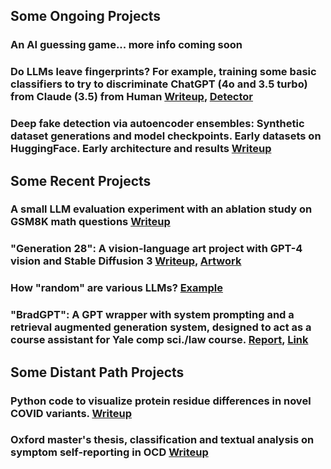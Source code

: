 ## Some Ongoing Projects

### An AI guessing game... more info coming soon 

### Do LLMs leave fingerprints? For example, training some basic classifiers to try to discriminate ChatGPT (4o and 3.5 turbo) from Claude (3.5) from Human [Writeup](LLMsFinal.pdf), [Detector](https://huggingface.co/spaces/datboyalex/LLM_movie_review_detector) 

### Deep fake detection via autoencoder ensembles: Synthetic dataset generations and model checkpoints. Early datasets on HuggingFace. Early architecture and results [Writeup](ae_writeup.pdf)

## Some Recent Projects

### A small LLM evaluation experiment with an ablation study on GSM8K math questions [Writeup](Ablation.pdf)

### "Generation 28": A vision-language art project with GPT-4 vision and Stable Diffusion 3 [Writeup](Write-up.pdf), [Artwork](EventHorizon.mp4)

### How "random" are various LLMs? [Example](digits.png)

### "BradGPT": A GPT wrapper with system prompting and a retrieval augmented generation system, designed to act as a course assistant for Yale comp sci./law course. [Report](BradGPT.pdf), [Link](https://huggingface.co/spaces/datboyalex/bradgpt)

## Some Distant Path Projects

### Python code to visualize protein residue differences in novel COVID variants. [Writeup](bioinf.pdf)

### Oxford master's thesis, classification and textual analysis on symptom self-reporting in OCD [Writeup](Thesis.pdf)
